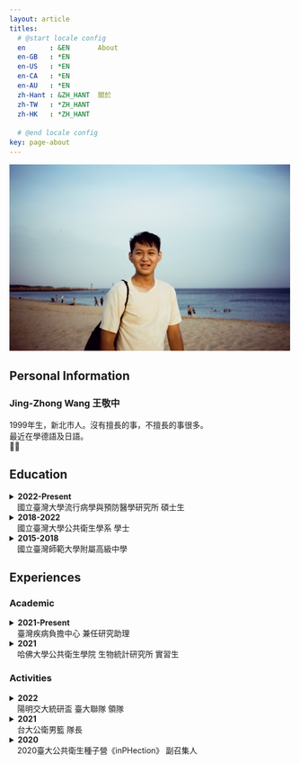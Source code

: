 ```yaml
---
layout: article
titles:
  # @start locale config
  en      : &EN       About
  en-GB   : *EN
  en-US   : *EN
  en-CA   : *EN
  en-AU   : *EN
  zh-Hant : &ZH_HANT  關於
  zh-TW   : *ZH_HANT
  zh-HK   : *ZH_HANT
 
  # @end locale config
key: page-about
---
```


<img src="IMG_5834.JPG" alt="Profile Picture" width="500"/>

## Personal Information
### Jing-Zhong Wang 王敬中
1999年生，新北市人。沒有擅長的事，不擅長的事很多。  
最近在學德語及日語。  
:basketball::volleyball:

## Education
<details>
  <summary><b>2022-Present</b><br>&emsp;國立臺灣大學流行病學與預防醫學研究所 碩士生</summary>
    <p>
    &emsp;主修生物醫學統計與資料科學<br>
    &emsp;Master student of Biostatistics and Health Data Science<br>
    &emsp;&emsp;<i>Institute of Epidemiology and Prevent Medicine<br>
    &emsp;&emsp;National Taiwan University</i>
    </p>
</details>
<details>
  <summary><b>2018-2022</b><br>&emsp;國立臺灣大學公共衛生學系 學士</summary>
    <p>
    &emsp;主修生物統計與健康資訊<br>
    &emsp;Bachelor of Science in Public Health<br>
    &emsp;Specialized in Biostatistics and Health Data<br>
    &emsp;&emsp;<i>National Taiwan University</i>
    <ul>
    <li>生物統計學程  Biological Statistics Program</li>
    <li>傳染病學程 (主修流行病學) Infectious Diseases Program (Specialized in Epidemiology)</li>
    <li>健康大數據學程 Big Data in Health Program</li>
    </ul>
    </p>
</details>
<details>
  <summary><b>2015-2018</b><br>&emsp;國立臺灣師範大學附屬高級中學</summary>
    <p>
    &emsp;High School Diploma<br>
    &emsp;&emsp;<i>The Affiliated Senior High School of National Taiwan Normal University</i>
    </p>
</details>

## Experiences

### Academic
<details>
  <summary><b>2021-Present</b><br>&emsp;臺灣疾病負擔中心 兼任研究助理
  </summary>
    <p>
    &emsp;Learn on:
    <li> Disease burden
    <li> Data visualization using <i>R Shiny</i> and related packages
    <li> Disease burden research using <i>SAS</i> and <i>NHIRD</i>
    </p>
</details>

<details>
  <summary><b>2021</b><br>&emsp;哈佛大學公共衛生學院 生物統計研究所 實習生
  </summary>
    <p>
    &emsp;（大四上必修 公共衛生實習）<br>
    &emsp;Work on Mediation analysis in high dimensional data
  </p>
</details>

### Activities
<details>
  <summary><b>2022</b><br>&emsp;陽明交大統研盃 臺大聯隊 領隊
  </summary>
    <p>
    &emsp;排球 亞軍 
    </p>
</details>

<details>
  <summary><b>2021</b><br>&emsp;台大公衛男籃 隊長
  </summary>
    <p>
    &emsp;2021 公衛盃 亞軍 
    </p>
</details>

<details>
  <summary><b>2020</b><br>&emsp;2020臺大公共衛生種子營《inPHection》 副召集人
  </summary>
    <p>
    </p>
</details>

